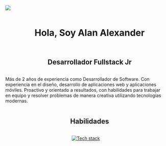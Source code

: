 
<!--horizontal divider(gradiant)-->
<img src="https://user-images.githubusercontent.com/73097560/115834477-dbab4500-a447-11eb-908a-139a6edaec5c.gif">

<!--h1 without bottom border-->
<div id="user-content-toc">
  <ul align="center">
    <summary><h1 style="display: inline-block">Hola, Soy Alan Alexander</h1></summary>
  </ul>
</div>



<!--h2 without bottom border-->
<div id="user-content-toc">
  <ul align="center">
    <summary><h2 style="display: inline-block">Desarrollador Fullstack Jr</h2></summary>
  </ul>
</div>


<!--Intro start-->
Más de 2 años de experiencia como Desarrollador de Software. Con experiencia en el diseño, desarrollo de aplicaciones web y aplicaciones móviles. Proactivo y orientado a resultados, con habilidades para trabajar en equipo y resolver problemas de manera creativa utilizando tecnologías modernas.
<!--Intro end-->

<!--h1 without bottom border-->
<div id="user-content-toc">
  <ul align="center">
    <summary><h2 style="display: inline-block">Habilidades</h2></summary>
  </ul>
</div>
<!--tech stack icons-->
<p align="center">
  <a href="https://skillicons.dev">
 <img src="https://skillicons.dev/icons?i=git,discord,figma,github,postman,unity,npm,vscode,postgres,firebase,mongodb,mysql,php,cs,java,nodejs,laravel,dotnet,css,angular,html,bootstrap,flutter,tailwind,ts,js&perline=8" alt="Tech stack" />

  </a>
</p>



  




